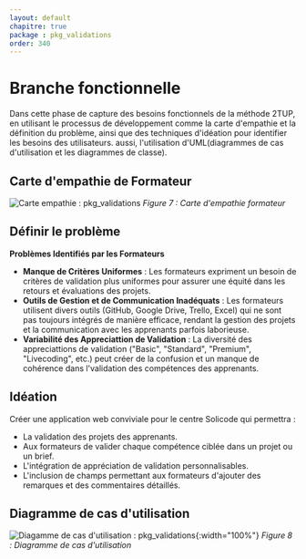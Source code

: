 ```yaml
---
layout: default
chapitre: true
package : pkg_validations
order: 340
---
```


# Branche fonctionnelle
Dans cette phase de capture des besoins fonctionnels de la méthode 2TUP, en utilisant le processus de développement comme la carte d'empathie et la définition du problème, ainsi que des techniques d'idéation pour identifier les besoins  des utilisateurs. aussi, l'utilisation d'UML(diagrammes de cas d'utilisation et les diagrammes de classe).

## Carte d'empathie de Formateur
![Carte empathie : pkg_validations](/soli-lms/Besoin/pkg_validations/Carte-empathie.svg)
*Figure 7 : Carte d'empathie formateur*

## Définir le problème
**Problèmes Identifiés par les Formateurs**
- **Manque de Critères Uniformes** : Les formateurs expriment un besoin de critères de validation plus uniformes pour assurer une équité dans les retours et évaluations des projets.
- **Outils de Gestion et de Communication Inadéquats** : Les formateurs utilisent divers outils (GitHub, Google Drive, Trello, Excel) qui ne sont pas toujours intégrés de manière efficace, rendant la gestion des projets et la communication avec les apprenants parfois laborieuse.
- **Variabilité des Appreciattion de Validation** : La diversité des appreciattions de validation ("Basic", "Standard", "Premium", "Livecoding", etc.) peut créer de la confusion et un manque de cohérence dans l'validation des compétences des apprenants.


## Idéation

Créer une application web conviviale pour le centre Solicode qui permettra :

- La validation des projets des apprenants.
- Aux formateurs de valider chaque compétence ciblée dans un projet ou un brief.
- L'intégration de appréciation de validation personnalisables.
- L'inclusion de champs permettant aux formateurs d'ajouter des remarques et des commentaires détaillés.


## Diagramme de cas d'utilisation
![Diagamme de cas d'utilisation : pkg_validations](/soli-lms/diagrammes/pkg_validations/uses_cases_pkg_validations/uses_cases_pkg_validations.svg){:width="100%"}
*Figure 8 : Diagramme de cas d'utilisation*
